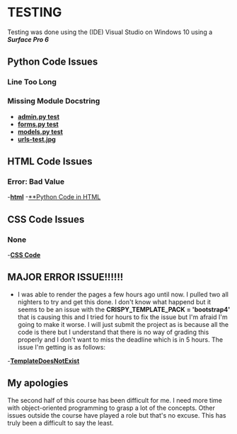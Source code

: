 # TESTING

Testing was done using the (IDE) Visual Studio on Windows 10 using a _**Surface Pro 6**_ 

## Python Code Issues 
 ### Line Too Long
 ### Missing Module Docstring

- [**admin.py test**](docs/python-test/admin-test.jpg)
- [**forms.py test**](docs/python-test/forms-test.jpg)
- [**models.py test**](docs/python-test/models-test.jpg)
- [**urls-test.jpg**](docs/python-test/urls-test.jpg)

## HTML Code Issues
 ### Error: Bad Value

-[**html**](docs/html-test/html-test2.jpg)
-[**Python Code in HTML](docs/html-test/html-tests.jpg)

## CSS Code Issues
 ### None
 
 -[**CSS Code**](docs/css-test/css-test.jpg) 

## MAJOR ERROR ISSUE!!!!!!
- I was able to render the pages a few hours ago until now. I pulled two all nighters to try and get this done. I don't know what happend but it seems to be an issue with the **CRISPY_TEMPLATE_PACK = 'bootstrap4'** that is causing this and I tried for hours to fix the issue but I'm afraid I'm going to make it worse. I will just submit the project as is because all the code is there but I understand that there is no way of grading this properly and I don't want to miss the deadline which is in 5 hours. The issue I'm getting is as follows:

-[**TemplateDoesNotExist**](docs/render-test/render-pages.jpg)


## My apologies 
The second half of this course has been difficult for me. I need more time with object-oriented programming to grasp a lot of the concepts. Other issues outside the course have played a role but that's no excuse. This has truly been a difficult to say the least.